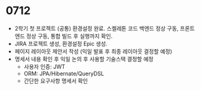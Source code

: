 # 0712

- 2학기 첫 프로젝트 (공통) 환경설정 완료. 스켈레톤 코드 백엔드 정상 구동, 프론트엔드 정상 구동, 통합 빌드 후 실행까지 확인.
- JIRA 프로젝트 생성, 환경설정 Epic 생성.
- 페이지 레이아웃 제안서 작성 (익일 발표 후 최종 레이아웃 결정할 예정)
- 명세서 내용 확인 후 익일 논의 후 사용할 기술스택 결정할 예정
  - 사용자 인증: JWT
  - ORM: JPA/Hibernate/QueryDSL
  - 간단한 요구사항 명세서 확인
